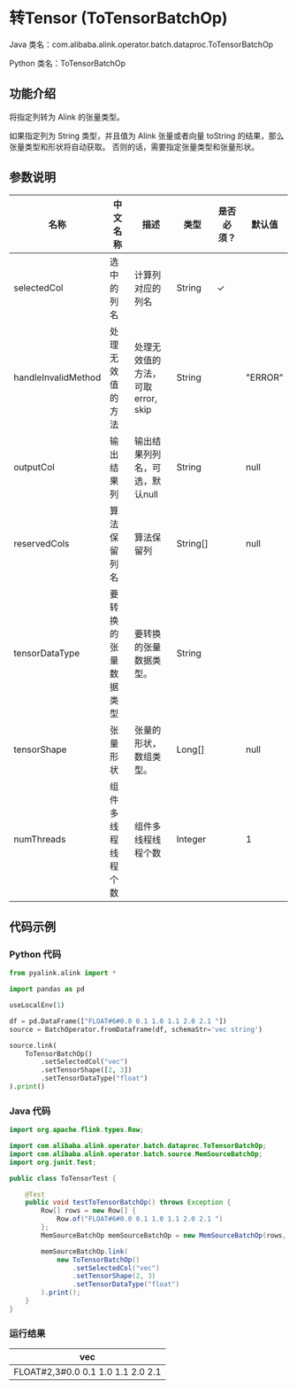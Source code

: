 # 转Tensor (ToTensorBatchOp)
Java 类名：com.alibaba.alink.operator.batch.dataproc.ToTensorBatchOp

Python 类名：ToTensorBatchOp


## 功能介绍

将指定列转为 Alink 的张量类型。

如果指定列为 String 类型，并且值为 Alink 张量或者向量 toString 的结果，那么张量类型和形状将自动获取。
否则的话，需要指定张量类型和张量形状。

## 参数说明
| 名称 | 中文名称 | 描述 | 类型 | 是否必须？ | 默认值 |
| --- | --- | --- | --- | --- | --- |
| selectedCol | 选中的列名 | 计算列对应的列名 | String | ✓ |  |
| handleInvalidMethod | 处理无效值的方法 | 处理无效值的方法，可取 error, skip | String |  | "ERROR" |
| outputCol | 输出结果列 | 输出结果列列名，可选，默认null | String |  | null |
| reservedCols | 算法保留列名 | 算法保留列 | String[] |  | null |
| tensorDataType | 要转换的张量数据类型 | 要转换的张量数据类型。 | String |  |  |
| tensorShape | 张量形状 | 张量的形状，数组类型。 | Long[] |  | null |
| numThreads | 组件多线程线程个数 | 组件多线程线程个数 | Integer |  | 1 |

## 代码示例
### Python 代码
```python
from pyalink.alink import *

import pandas as pd

useLocalEnv(1)

df = pd.DataFrame(["FLOAT#6#0.0 0.1 1.0 1.1 2.0 2.1 "])
source = BatchOperator.fromDataframe(df, schemaStr='vec string')

source.link(
    ToTensorBatchOp()
        .setSelectedCol("vec")
        .setTensorShape([2, 3])
        .setTensorDataType("float")
).print()
```

### Java 代码
```java
import org.apache.flink.types.Row;

import com.alibaba.alink.operator.batch.dataproc.ToTensorBatchOp;
import com.alibaba.alink.operator.batch.source.MemSourceBatchOp;
import org.junit.Test;

public class ToTensorTest {

	@Test
	public void testToTensorBatchOp() throws Exception {
		Row[] rows = new Row[] {
			Row.of("FLOAT#6#0.0 0.1 1.0 1.1 2.0 2.1 ")
		};
		MemSourceBatchOp memSourceBatchOp = new MemSourceBatchOp(rows, new String[] {"vec"});

		memSourceBatchOp.link(
			new ToTensorBatchOp()
				.setSelectedCol("vec")
				.setTensorShape(2, 3)
				.setTensorDataType("float")
		).print();
	}
}
```

### 运行结果

| vec                               |
|-----------------------------------|
| FLOAT#2,3#0.0 0.1 1.0 1.1 2.0 2.1 |
